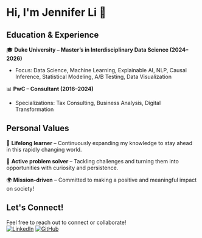 # Hi, I'm Jennifer Li 👋

## Education & Experience

🎓 **Duke University – Master’s in Interdisciplinary Data Science (2024–2026)**

* Focus: Data Science, Machine Learning, Explainable AI, NLP, Causal Inference, Statistical Modeling, A/B Testing, Data Visualization

📊 **PwC – Consultant (2016–2024)**

* Specializations: Tax Consulting, Business Analysis, Digital Transformation


## Personal Values

🌱 **Lifelong learner** – Continuously expanding my knowledge to stay ahead in this rapidly changing world.  

🚀 **Active problem solver** – Tackling challenges and turning them into opportunities with curiosity and persistence.  

🌍 **Mission-driven** – Committed to making a positive and meaningful impact on society! 


## Let's Connect!
Feel free to reach out to connect or collaborate!  
[![LinkedIn](https://img.icons8.com/ios-filled/30/0A66C2/linkedin.png)](https://linkedin.com/in/jenniferli)
[![GitHub](https://img.icons8.com/ios-glyphs/30/000000/github.png)](https://github.com/Jenniferli6)  


